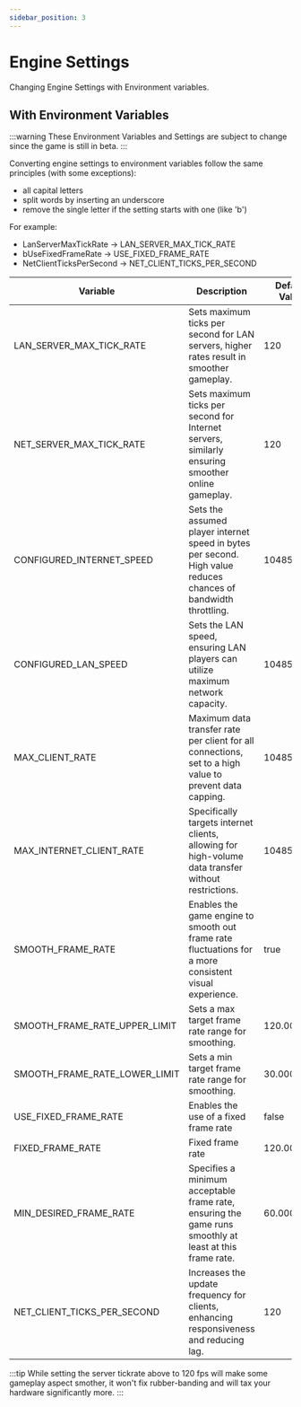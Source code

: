 ```yaml
---
sidebar_position: 3
---
```


# Engine Settings

Changing Engine Settings with Environment variables.

## With Environment Variables

:::warning
These Environment Variables and Settings are subject to change since the game is still in beta.
:::

Converting engine settings to environment variables follow the same principles (with some exceptions):

* all capital letters
* split words by inserting an underscore
* remove the single letter if the setting starts with one (like 'b')

For example:

* LanServerMaxTickRate -> LAN_SERVER_MAX_TICK_RATE
* bUseFixedFrameRate -> USE_FIXED_FRAME_RATE
* NetClientTicksPerSecond -> NET_CLIENT_TICKS_PER_SECOND

| Variable                      | Description                                                                                                     | Default Value | Allowed Value      |
|-------------------------------|-----------------------------------------------------------------------------------------------------------------|---------------|--------------------|
| LAN_SERVER_MAX_TICK_RATE      | Sets maximum ticks per second for LAN servers, higher rates result in smoother gameplay.                        | 120           | Integer            |
| NET_SERVER_MAX_TICK_RATE      | Sets maximum ticks per second for Internet servers, similarly ensuring smoother online gameplay.                | 120           | Integer            |
| CONFIGURED_INTERNET_SPEED     | Sets the assumed player internet speed in bytes per second. High value reduces chances of bandwidth throttling. | 104857600     | Integer (in bytes) |
| CONFIGURED_LAN_SPEED          | Sets the LAN speed, ensuring LAN players can utilize maximum network capacity.                                  | 104857600     | Integer (in bytes) |
| MAX_CLIENT_RATE               | Maximum data transfer rate per client for all connections, set to a high value to prevent data capping.         | 104857600     | Integer (in bytes) |
| MAX_INTERNET_CLIENT_RATE      | Specifically targets internet clients, allowing for high-volume data transfer without restrictions.             | 104857600     | Integer (in bytes) |
| SMOOTH_FRAME_RATE             | Enables the game engine to smooth out frame rate fluctuations for a more consistent visual experience.          | true          | Boolean            |
| SMOOTH_FRAME_RATE_UPPER_LIMIT | Sets a max target frame rate range for smoothing.                                                               | 120.000000    | Float              |
| SMOOTH_FRAME_RATE_LOWER_LIMIT | Sets a min target frame rate range for smoothing.                                                               | 30.000000     | Float              |
| USE_FIXED_FRAME_RATE          | Enables the use of a fixed frame rate                                                                           | false         | Boolean            |
| FIXED_FRAME_RATE              | Fixed frame rate                                                                                                | 120.000000    | Float              |
| MIN_DESIRED_FRAME_RATE        | Specifies a minimum acceptable frame rate, ensuring the game runs smoothly at least at this frame rate.         | 60.000000     | Float              |
| NET_CLIENT_TICKS_PER_SECOND   | Increases the update frequency for clients, enhancing responsiveness and reducing lag.                          | 120           | Integer            |

:::tip
While setting the server tickrate above to 120 fps will make some gameplay aspect smother,
it won't fix rubber-banding and will tax your hardware significantly more.
:::
